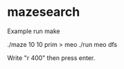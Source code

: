 # mazesearch

Example run
  make
 
  ./maze 10 10 prim > meo
  ./run meo dfs
  
  Write "r 400" then press enter.
  
